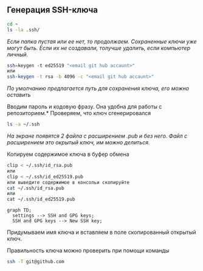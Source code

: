 ## Генерация SSH-ключа
```bash
cd ~
ls -la .ssh/
```
*Если папка пустая или ее нет, то продолжаем. Сохраненные ключи уже могут быть.*
*Если их не создавали, толучше удалить, если компьютер личный.*

```bash
ssh=keygen -t ed25519 "<email git hub accaunt>"
или
ssh-keygen -t rsa -b 4096 -c "<email git hub accaunt>"
```
*По умолчанию предлагается путь для сохранения ключа, его можно оставить*

Вводим пароль и кодовую фразу. Она удобна для работы с репозиторием.*
Проверяем, что ключ сгенерировался

```bash
ls -a ~/.ssh
```
*На экране появятся 2 файла с расширением .pub и без него. Файл с расширением это окрытый ключ, им можно делиться.*

Копируем содержимое ключа в буфер обмена
```bash
clip < ~/.ssh/id_rsa.pub
или
clip < ~/.ssh/id_ed25519.pub
или выведите содержимое в консольи скопируйте
cat ~/.ssh/id_rsa.pub
или
сat ~/.ssh/id_ed25519.pub
```

```mermaid
graph TD;
  settings --> SSH and GPG keys;
  SSH and GPG keys --> New SSH key;
``` 

Придумываем имя ключа и вставляем в поле скопированный открытый ключ.

Правильность ключа можно проверить при помощи команды
```bash
ssh -T git@github.com
```
